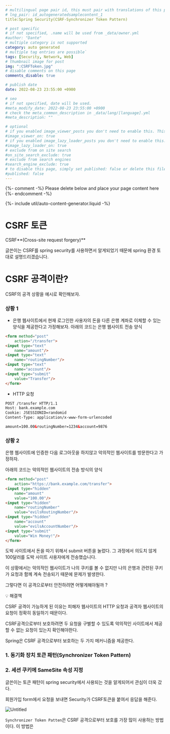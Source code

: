 ```yaml
---
# multilingual page pair id, this must pair with translations of this page. (This name must be unique)
# lng_pair: id_autogeneratedsamplecontent_1
title:Spring Security(CSRF-Synchronizer Token Pattern)

# post specific
# if not specified, .name will be used from _data/owner.yml
#author: "Dante"
# multiple category is not supported
category: auto generated
# multiple tag entries are possible`
tags: [Security, Network, Web]
# thumbnail image for post
img: ":CSRFToken.jpg"
# disable comments on this page
comments_disable: true

# publish date
date: 2022-08-23 23:55:00 +0900

# seo
# if not specified, date will be used.
#meta_modify_date: 2022-08-23 23:55:00 +0900
# check the meta_common_description in _data/lang/[language].yml
#meta_description: ""

# optional
# if you enabled image_viewer_posts you don't need to enable this. This is only if image_viewer_posts = false
#image_viewer_on: true
# if you enabled image_lazy_loader_posts you don't need to enable this. This is only if image_lazy_loader_posts = false
#image_lazy_loader_on: true
# exclude from on site search
#on_site_search_exclude: true
# exclude from search engines
#search_engine_exclude: true
# to disable this page, simply set published: false or delete this file
#published: false
---
```

{%- comment -%} Please delete below and place your page content here {%- endcomment -%}

{%- include util/auto-content-generator.liquid -%}

<!-- outline-start -->
# CSRF 토큰

CSRF**(Cross-site request forgery)**

글쓴이는 CSRF를 spring security를 사용하면서  알게되었기 때문에  spring 환경 토대로 설명드리겠습니다.

# CSRF 공격이란?

CSRF의 공격 상황을 예시로 확인해보자.

### 상황 1

- 은행 웹사이트에서 현재 로그인한 사용자의 돈을 다른 은행 계좌로 이체할 수 있는 양식을 제공한다고 가정해보자. 아래의 코드는 은행 웹사이트  전송 양식

```html
<form method="post"
	action="/transfer">
<input type="text"
	name="amount"/>
<input type="text"
	name="routingNumber"/>
<input type="text"
	name="account"/>
<input type="submit"
	value="Transfer"/>
</form>
```

- HTTP 요청

```html
POST /transfer HTTP/1.1
Host: bank.example.com
Cookie: JSESSIONID=randomid
Content-Type: application/x-www-form-urlencoded

amount=100.00&routingNumber=1234&account=9876
```

### 상황 2

은행 웹사이트에 인증한 다음 로그아웃을 하지않고 악의적인 웹사이트를 방문한다고 가정하자.

아래의 코드는 악의적인 웹사이트의 전송 방식의 양식

```html
<form method="post"
	action="https://bank.example.com/transfer">
<input type="hidden"
	name="amount"
	value="100.00"/>
<input type="hidden"
	name="routingNumber"
	value="evilsRoutingNumber"/>
<input type="hidden"
	name="account"
	value="evilsAccountNumber"/>
<input type="submit"
	value="Win Money!"/>
</form>
```

도박 사이트에서 돈을 따기 위해서 submit 버튼을 눌렀다.  그 과정에서 의도치 않게 100달러를 도박 사이트 사용자에게 전송했습니다.

이 상황에서는 악의적인 웹사이트가 나의 쿠키를  볼 수 없지만 나의 은행과 관련된 쿠키가 요청과 함께 계속 전송되기 때문에 문제가 발생한다.

그렇다면 이 공격으로부터 안전하려면 어떻게해야될까 ?

<aside>
💡 해결책

</aside>

CSRF 공격이 가능하게 된 이유는 피해자 웹사이트의 HTTP 요청과 공격자 웹사이트의 요청이 정확히 동일하기 때문이다.

CSRF공격으로부터 보호하려면 두 요청을 구별할 수 있도록 악의적인 사이트에서 제공할 수 없는 요청이 있는지 확인해야한다.

Spring은 CSRF 공격으로부터 보호하는 두 가지 메커니즘을 제공한다.

### 1. 동기화 장치 토큰 패턴(**Synchronizer Token Pattern)**

### 2. 세션 쿠키에 SameSite 속성 지정

글쓴이는 토큰 패턴이 spring security에서 사용되는 것을 알게되어서 관심이 더욱 갔다.

회원가입 form에서 요청을 보내면 Security가 CSRF토큰을 붙여서 응답을 해준다.

![Untitled](https://user-images.githubusercontent.com/56623911/186190634-9ba79d9f-5d96-47af-96ef-e9ad30f3a71f.png)


`Synchronizer Token Patten`은 CSRF 공격으로부터 보호를 가장 많이 사용하는 방법이다. 이 방법은
<!-- outline-end -->

